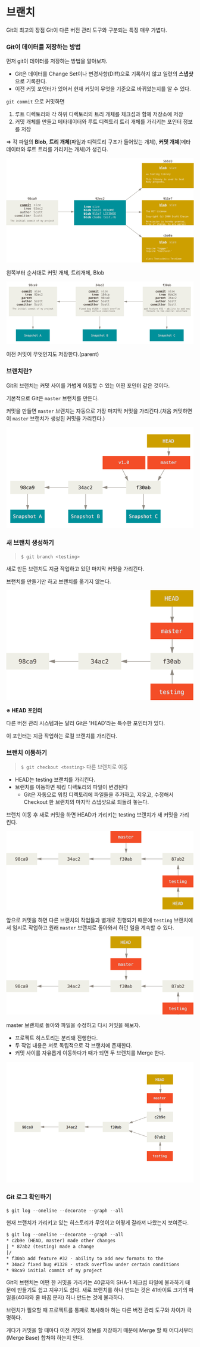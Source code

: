 # 브랜치

Git의 최고의 장점
Git이 다른 버전 관리 도구와 구분되는 특징
매우 가볍다.

### Git이 데이터를 저장하는 방법

먼저 git이 데이터를 저장하는 방법을 알아보자.

- Git은 데이터를 Change Set이나 변경사항(Diff)으로 기록하지 않고 일련의 **스냅샷**으로 기록한다.
- 이전 커밋 포인터가 있어서 현재 커밋이 무엇을 기준으로 바뀌었는지를 알 수 있다.

`git commit` 으로 커밋하면 

1. 루트 디렉토리와 각 하위 디렉토리의 트리 개체를 체크섬과 함께 저장소에 저장
2. 커밋 개체를 만들고 메타데이터와 루트 디렉토리 트리 개체를 가리키는 포인터 정보를 저장

⇒ 각 파일의 **Blob**, **트리 개체**(파일과 디렉토리 구조가 들어있는 개체), **커밋 개체**(메타데이터와 루트 트리를 가리키는 개체)가 생긴다.

![왼쪽부터 순서대로 커밋 개체, 트리개체, Blob](git_image01/Untitled5.png)

왼쪽부터 순서대로 커밋 개체, 트리개체, Blob

![이전 커밋이 무엇인지도 저장한다.(parent)](git_image01/Untitled51.png)

이전 커밋이 무엇인지도 저장한다.(parent)

### 브랜치란?

Git의 브랜치는 커밋 사이를 가볍게 이동할 수 있는 어떤 포인터 같은 것이다.

기본적으로 Git은 `master` 브랜치를 만든다. 

커밋을 만들면 `master` 브랜치는 자동으로 가장 마지막 커밋을 가리킨다.(처음 커밋하면 이 `master` 브랜치가 생성된 커밋을 가리킨다.)

![Untitled](git_image01/Untitled52.png)

### **새 브랜치 생성하기**

> `$ git branch <testing>`
> 

새로 만든 브랜치도 지금 작업하고 있던 마지막 커밋을 가리킨다.

브랜치를 만들기만 하고 브랜치를 옮기지 않는다.

![Untitled](git_image01/Untitled53.png)

**※ HEAD 포인터**

다른 버전 관리 시스템과는 달리 Git은 'HEAD’라는 특수한 포인터가 있다.

이 포인터는 지금 작업하는 로컬 브랜치를 가리킨다.

### **브랜치 이동하기**

> `$ git checkout <testing>`
다른 브랜치로 이동
> 
- HEAD는 testing 브랜치를 가리킨다.
- 브랜치를 이동하면 워킹 디렉토리의 파일이 변경된다
    - Git은 자동으로 워킹 디렉토리에 파일들을 추가하고, 지우고, 수정해서 Checkout 한 브랜치의 마지막 스냅샷으로 되돌려 놓는다.

브랜치 이동 후 새로 커밋을 하면 HEAD가 가리키는 testing 브랜치가 새 커밋을 가리킨다.

![Untitled](git_image01/Untitled54.png)

앞으로 커밋을 하면 다른 브랜치의 작업들과 별개로 진행되기 때문에 `testing` 브랜치에서 임시로 작업하고 원래 `master` 브랜치로 돌아와서 하던 일을 계속할 수 있다.

![Untitled](git_image01/Untitled55.png)

master 브랜치로 돌아와 파일을 수정하고 다시 커밋을 해보자.

- 프로젝트 히스토리는 분리돼 진행한다.
- 두 작업 내용은 서로 독립적으로 각 브랜치에 존재한다.
- 커밋 사이를 자유롭게 이동하다가 때가 되면 두 브랜치를 Merge 한다.

![Untitled](git_image01/Untitled56.png)

### Git 로그 확인하기

`$ git log --oneline --decorate --graph --all`

현재 브랜치가 가리키고 있는 히스토리가 무엇이고 어떻게 갈라져 나왔는지 보여준다.

```
$ git log --oneline --decorate --graph --all
* c2b9e (HEAD, master) made other changes
| * 87ab2 (testing) made a change
|/
* f30ab add feature #32 - ability to add new formats to the
* 34ac2 fixed bug #1328 - stack overflow under certain conditions
* 98ca9 initial commit of my project
```

Git의 브랜치는 어떤 한 커밋을 가리키는 40글자의 SHA-1 체크섬 파일에 불과하기 때문에 만들기도 쉽고 지우기도 쉽다.
새로 브랜치를 하나 만드는 것은 41바이트 크기의 파일을(40자와 줄 바꿈 문자) 하나 만드는 것에 불과하다.

브랜치가 필요할 때 프로젝트를 통째로 복사해야 하는 다른 버전 관리 도구와 차이가 극명하다.

게다가 커밋을 할 때마다 이전 커밋의 정보를 저장하기 때문에 Merge 할 때 어디서부터(Merge Base) 합쳐야 하는지 안다.